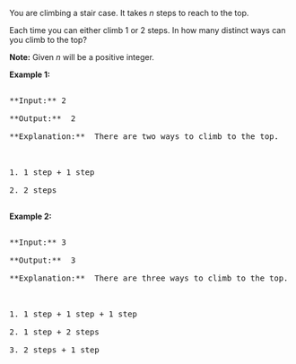 
You are climbing a stair case. It takes *n* steps to reach to the top.

Each time you can either climb 1 or 2 steps. In how many distinct ways can you climb to the top?


**Note:** Given *n* will be a positive integer.


**Example 1:**
<pre>
**Input:** 2
**Output:**  2
**Explanation:**  There are two ways to climb to the top.

1. 1 step + 1 step
2. 2 steps
</pre>


**Example 2:**
<pre>
**Input:** 3
**Output:**  3
**Explanation:**  There are three ways to climb to the top.

1. 1 step + 1 step + 1 step
2. 1 step + 2 steps
3. 2 steps + 1 step
</pre>

